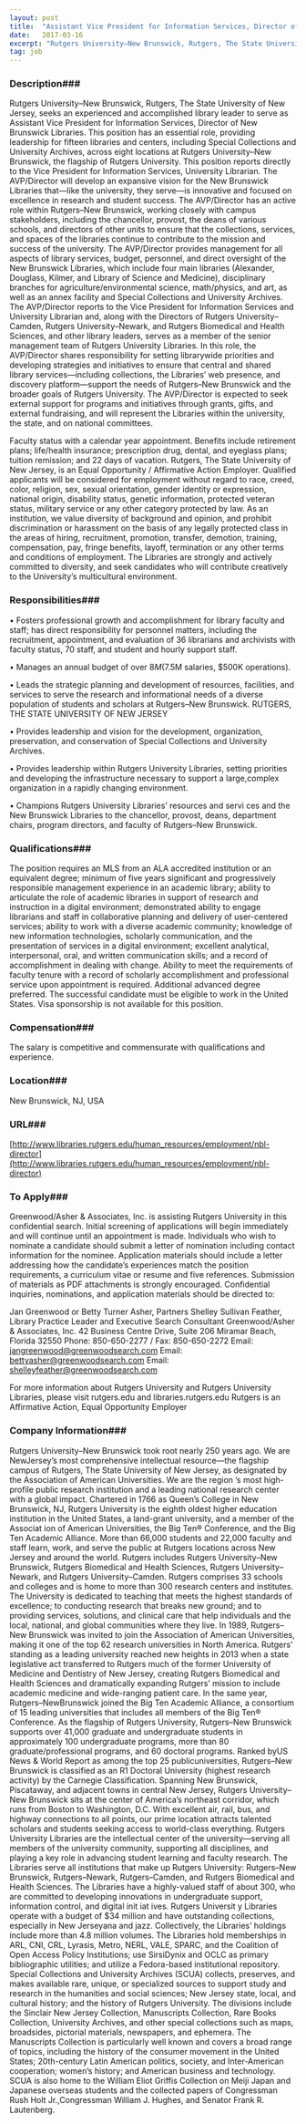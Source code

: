 ```yaml
---
layout: post
title:  "Assistant Vice President for Information Services, Director of the New Brunswick Libraries - Rutgers University–New Brunswick, Rutgers, The State University of New Jersey"
date:   2017-03-16
excerpt: "Rutgers University–New Brunswick, Rutgers, The State University of New Jersey, seeks an experienced and accomplished library leader to serve as Assistant Vice President for Information Services, Director of New Brunswick Libraries. This position has an essential role, providing leadership for fifteen libraries and centers, including Special Collections and University Archives,..."
tag: job
---
```


### Description###

Rutgers University–New Brunswick, Rutgers, The State University of New Jersey, seeks an experienced and accomplished library leader to serve as Assistant Vice President for Information Services, Director of New Brunswick Libraries. This position has an essential role, providing leadership for fifteen libraries and centers, including Special Collections and University Archives, across eight locations at Rutgers University–New Brunswick, the flagship of Rutgers University. This position reports directly to the Vice President for Information Services, University Librarian. The AVP/Director will develop an expansive vision for the New Brunswick Libraries that—like the university, they serve—is innovative and focused on excellence in research and student success. The AVP/Director has an active role within Rutgers–New Brunswick, working closely with campus stakeholders, including the chancellor, provost, the deans of various schools, and directors of other units to ensure that the collections, services, and spaces of the libraries continue to contribute to the mission and success of the university. The AVP/Director provides management for all aspects of library services, budget, personnel, and direct oversight of the New Brunswick Libraries, which include four main libraries (Alexander, Douglass, Kilmer, and Library of Science and Medicine), disciplinary branches for agriculture/environmental science, math/physics, and art, as well as an annex facility and Special Collections and University Archives. The AVP/Director reports to the Vice President for Information Services and University Librarian and, along with the Directors of Rutgers University–Camden, Rutgers University–Newark, and Rutgers Biomedical and  Health Sciences, and other library leaders, serves as a member of the senior management team of Rutgers  University Libraries. In this role, the AVP/Director shares responsibility for setting librarywide priorities and developing strategies and initiatives to ensure that central and shared library services—including collections, the Libraries’ web presence, and discovery platform—support the needs of Rutgers–New Brunswick and the broader goals of Rutgers University. The AVP/Director is expected to seek external support for programs and initiatives through grants, gifts, and external fundraising, and will represent the Libraries within the university, the state, and on national committees.

Faculty status with a calendar year appointment. Benefits include retirement plans; life/health insurance; prescription drug, dental, and eyeglass plans; tuition remission; and 22 days of vacation. Rutgers, The State University of New Jersey, is an Equal Opportunity / Affirmative Action Employer. Qualified applicants will be considered for employment without regard to race, creed, color, religion, sex, sexual orientation, gender identity or expression, national origin, disability status, genetic information, protected veteran status, military service or any other category protected by law. As an institution, we value diversity of background and opinion, and prohibit discrimination or harassment on the basis of any legally protected class in the areas of hiring, recruitment, promotion, transfer, demotion, training, compensation, pay, fringe benefits, layoff, termination or any other terms and conditions of employment. The Libraries are strongly and actively committed to diversity, and seek candidates who will contribute creatively to the University’s multicultural environment.


### Responsibilities###


• Fosters professional growth and accomplishment for library faculty and staff; has direct responsibility for personnel matters, including the recruitment, appointment, and evaluation of 36 librarians and archivists with faculty status, 70 staff, and student and hourly support staff.

• Manages an annual budget of over $8M ($7.5M salaries, $500K operations).

• Leads the strategic planning and development of resources, facilities, and services to serve the research and informational needs of a diverse population of students and scholars at Rutgers–New Brunswick. RUTGERS, THE STATE UNIVERSITY OF NEW JERSEY

• Provides leadership and vision for the development, organization, preservation, and conservation of Special Collections and University Archives.

• Provides leadership within Rutgers University Libraries, setting priorities and developing the infrastructure necessary to support a large,complex organization in a rapidly changing environment.

• Champions Rutgers University Libraries’ resources and servi
ces and the New Brunswick Libraries to the chancellor, provost, deans, department chairs, program directors, and faculty of Rutgers–New Brunswick.


### Qualifications###

The position requires an MLS from an ALA accredited institution or an equivalent degree; minimum of five years significant and progressively responsible management experience in an academic library; ability to articulate the role of academic libraries in support of research and instruction in a digital environment; demonstrated ability to engage librarians and staff in collaborative planning and delivery of user-centered services; ability to work with a diverse academic community; knowledge of new information technologies, scholarly communication, and the presentation of services in a digital environment; excellent analytical, interpersonal, oral, and written communication skills; and a record of accomplishment in dealing with change. Ability to meet the requirements of faculty tenure with a record of scholarly accomplishment and professional service upon appointment is required. Additional advanced degree preferred. The successful candidate must be eligible to work in the United States. Visa sponsorship is not available for this position.


### Compensation###

The salary is competitive and commensurate with qualifications and experience.


### Location###

New Brunswick, NJ, USA


### URL###

[http://www.libraries.rutgers.edu/human_resources/employment/nbl-director](http://www.libraries.rutgers.edu/human_resources/employment/nbl-director)

### To Apply###

Greenwood/Asher & Associates, Inc. is assisting Rutgers University in this confidential search. Initial screening of applications will begin immediately and will continue until an appointment is made. Individuals who wish to nominate a candidate should submit a letter of nomination including contact information for the nominee. Application materials should include a letter addressing how the candidate’s experiences match the position requirements, a curriculum vitae or resume and five references. Submission of materials as PDF attachments is strongly encouraged. Confidential inquiries, nominations, and application materials should be directed to:
 
Jan Greenwood or Betty Turner Asher, Partners
Shelley Sullivan Feather, Library Practice Leader and Executive Search Consultant
Greenwood/Asher & Associates, Inc.
42 Business Centre Drive, Suite 206
Miramar Beach, Florida 32550
Phone: 850-650-2277 / Fax: 850-650-2272
Email: jangreenwood@greenwoodsearch.com
Email: bettyasher@greenwoodsearch.com
Email: shelleyfeather@greenwoodsearch.com
 
For more information about Rutgers University and Rutgers University Libraries, please visit rutgers.edu and libraries.rutgers.edu
Rutgers is an Affirmative Action, Equal Opportunity Employer


### Company Information###

Rutgers University–New Brunswick took root nearly 250 years ago. We are NewJersey’s most comprehensive intellectual resource—the flagship campus of
Rutgers, The State University of New Jersey, as designated by the Association of American Universities. We are the region ’s most high-profile public research institution and a leading national research center with a global impact. Chartered in 1766 as Queen’s College in New Brunswick, NJ, Rutgers University is the eighth oldest higher education institution in the United States, a land-grant university, and a member of the Associat ion of American Universities, the Big Ten® Conference, and the Big Ten Academic Alliance. More than 66,000 students and 22,000 faculty and staff learn, work, and serve the public at Rutgers locations across New Jersey and around the world. Rutgers includes Rutgers University–New Brunswick, Rutgers Biomedical and Health Sciences, Rutgers
University–Newark, and Rutgers University–Camden. Rutgers comprises 33 schools and colleges and is home to more than 300 research centers and institutes. The University is dedicated to teaching that meets the highest standards of excellence; to conducting research that breaks new ground; and to providing services, solutions, and clinical care that help individuals and the local, national, and global communities where they live. In 1989, Rutgers–New Brunswick was invited to join the Association of American Universities, making it one of the top 62 research universities in North America. Rutgers’ standing as a leading university reached new heights in 2013 when a state legislative act transferred to Rutgers much of the former University of Medicine and Dentistry of New Jersey, creating Rutgers Biomedical and Health Sciences and dramatically expanding Rutgers’ mission to include academic medicine and wide-ranging patient care. In the same year, Rutgers–NewBrunswick joined the Big Ten Academic Alliance, a consortium of 15 leading universities that includes all members of the Big Ten® Conference. As the flagship of Rutgers University, Rutgers–New Brunswick supports over 41,000 graduate and undergraduate students in approximately 100 undergraduate programs, more than 80 graduate/professional programs, and 60 doctoral programs. Ranked byUS News & World Report as among the top 25 publicuniversities, Rutgers–New Brunswick is classified as an R1 Doctoral University (highest research activity) by the Carnegie Classification. Spanning New Brunswick, Piscataway, and adjacent towns in central New Jersey, Rutgers University–New Brunswick sits at the center of America’s northeast corridor, which runs from Boston to Washington, D.C. With excellent air, rail, bus, and highway connections to all points, our prime location attracts talented scholars and students seeking access to world-class everything. Rutgers University Libraries are the intellectual center of the university—serving all members of the university community, supporting all disciplines, and playing a key role in advancing student learning and faculty research. The Libraries serve all institutions that make up Rutgers University: Rutgers–New Brunswick, Rutgers–Newark, Rutgers–Camden, and Rutgers Biomedical and Health Sciences. The Libraries have a highly-valued staff of about 300, who are committed to developing innovations in undergraduate support, information control, and digital init iat ives. Rutgers Universit y Libraries operate with a budget of $34 million and have outstanding collections, especially in New Jerseyana and jazz. Collectively, the Libraries’ holdings include more than 4.8 million volumes. The Libraries hold memberships in ARL, CNI, CRL, Lyrasis, Metro, NERL, VALE, SPARC, and the Coalition of Open Access Policy Institutions; use SirsiDynix and OCLC as primary bibliographic utilities; and utilize a Fedora-based institutional repository. Special Collections and University Archives (SCUA) collects, preserves, and makes available rare, unique, or specialized sources to support study and research in the humanities and social sciences; New Jersey state, local, and cultural history; and the history of Rutgers University. The divisions include the Sinclair New Jersey Collection, Manuscripts Collection, Rare Books Collection, University Archives, and other special collections such as maps, broadsides, pictorial materials, newspapers, and ephemera. The Manuscripts Collection is particularly well known and covers a broad range of topics, including the history of the consumer movement in the United States; 20th-century Latin American politics, society, and Inter-American cooperation; women’s history; and American business and technology. SCUA is also home to the William Eliot Griffis Collection on Meiji Japan and Japanese overseas students and the collected papers of Congressman Rush Holt  Jr.,Congressman William J. Hughes, and Senator Frank R. Lautenberg.




